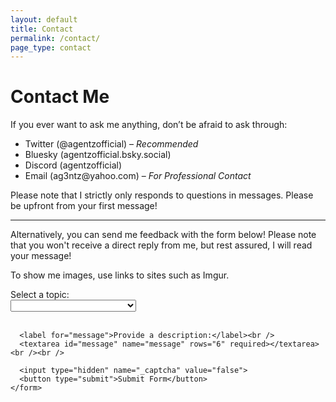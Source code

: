 ```yaml
---
layout: default
title: Contact
permalink: /contact/
page_type: contact
---
```


  <div class="contact-title-bar">
    <h1>Contact Me</h1>
  </div>
  
  <div class="contact-info">
    <p>If you ever want to ask me anything, don’t be afraid to ask through:</p>
    <ul>
      <li>Twitter (@agentzofficial) – <em>Recommended</em></li>
      <li>Bluesky (agentzofficial.bsky.social)</li>
      <li>Discord (agentzofficial)</li>
      <li>Email (ag3ntz@yahoo.com) – <em>For Professional Contact</em></li>
    </ul>
    <p>Please note that I strictly only responds to questions in messages. Please be upfront from your first message!</p>
  </div>

  <hr class="section-divider" />
  <div class="contact-info">
    <p>Alternatively, you can send me feedback with the form below! Please note that you won't receive a direct reply from me, but rest assured, I will read your message!</p>
    <p>To show me images, use links to sites such as Imgur.</p>
  </div>
  
  
  <div class="form-container">
    <form action="https://formspree.io/f/mwpooybd" method="POST">
      <label for="topic">Select a topic:</label><br />
      <select name="topic" id="topic" required>
        <option value=""></option>
        <option>Report a Bug</option>
        <option>Site Suggestion</option>
        <option>Criticism</option>
        <option>Missing Render Request</option>
        <option>Report Copyright Infringement</option>
        <option>Other</option>
      </select><br /><br />
  
      <label for="message">Provide a description:</label><br />
      <textarea id="message" name="message" rows="6" required></textarea><br /><br />
      
      <input type="hidden" name="_captcha" value="false">
      <button type="submit">Submit Form</button>
    </form>
  <div id="thank-you" style="display: none;">
      <p>Thank you for your submission! I’ll take a look when I can.</p>
    </div>
  </div>